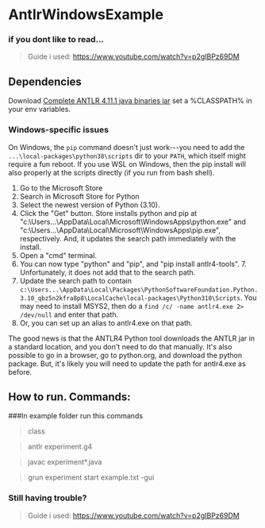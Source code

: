 # AntlrWindowsExample
### if you dont like to read...
>Guide i used: https://www.youtube.com/watch?v=p2gIBPz69DM

## Dependencies
Download [Complete ANTLR 4.11.1 java binaries jar](https://www.antlr.org/download/antlr-4.11.1-complete.jar "LINK FOR COMPLETE ANTLR jar")
set a %CLASSPATH% in your env variables.
### Windows-specific issues

On Windows, the `pip` command doesn't just work---you need to add the `...\local-packages\python38\scripts` dir to your `PATH`, which itself might require a fun reboot.  If you use WSL on Windows, then the pip install will also properly at the scripts directly (if you run from bash shell).


1. Go to the Microsoft Store
2. Search in Microsoft Store for Python
3. Select the newest version of Python (3.10).
4. Click the "Get" button. Store installs python and pip at "c:\Users...\AppData\Local\Microsoft\WindowsApps\python.exe" and "c:\Users...\AppData\Local\Microsoft\WindowsApps\pip.exe", respectively. And, it updates the search path immediately with the install.
5. Open a "cmd" terminal.
6. You can now type "python" and "pip", and "pip install antlr4-tools". 7. Unfortunately, it does not add that to the search path.
7. Update the search path to contain `c:\Users...\AppData\Local\Packages\PythonSoftwareFoundation.Python.3.10_qbz5n2kfra8p8\LocalCache\local-packages\Python310\Scripts`. You may need to install MSYS2, then do a `find /c/ -name antlr4.exe 2> /dev/null` and enter that path.
8. Or, you can set up an alias to antlr4.exe on that path.

The good news is that the ANTLR4 Python tool downloads the ANTLR jar in a standard location, and you don't need to do that manually. It's also possible to go in a browser, go to python.org, and download the python package. But, it's likely you will need to update the path for antlr4.exe as before.

## How to run. Commands:
###In example folder run this commands

>class

>antlr experiment.g4

>javac experiment*.java

>grun experiment start example.txt -gui

### Still having trouble?
>Guide i used: https://www.youtube.com/watch?v=p2gIBPz69DM


